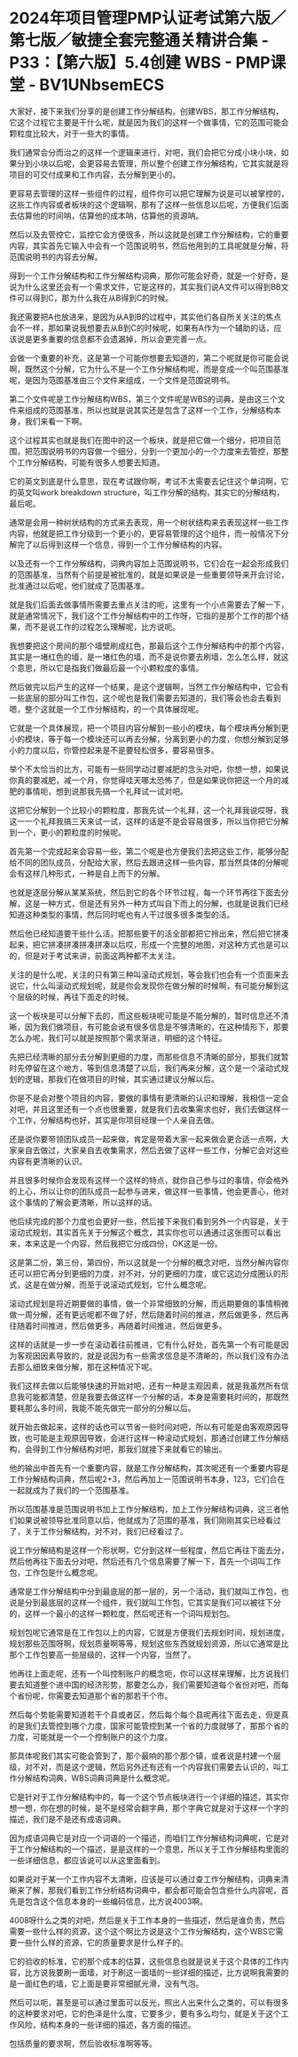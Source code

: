 # 2024年项目管理PMP认证考试第六版／第七版／敏捷全套完整通关精讲合集 - P33：【第六版】5.4创建 WBS - PMP课堂 - BV1UNbsemECS

大家好，接下来我们分享的是创建工作分解结构，创建WBS，那工作分解结构，它这个过程它主要是干什么呢，就是因为我们的这样一个做事情，它的范围可能会颗粒度比较大，对于一些大的事情。

我们通常会分而治之的这样一个逻辑来进行，对吧，我们会把它分成小块小块，如果分到小块以后呢，会更容易去管理，所以整个创建工作分解结构，它其实就是将项目的可交付成果和工作内容，去分解到更小的。

更容易去管理的这样一些组件的过程，组件你可以把它理解为说是可以被掌控的，这些工作内容或者板块的这个逻辑啊，那有了这样一些信息以后呢，方便我们后面去估算他的时间呐，估算他的成本呐，估算他的资源呐。

然后以及去管控它，监控它会方便很多，所以这就是创建工作分解结构，它的重要内容，其实首先它输入中会有一个范围说明书，然后他用到的工具呢就是分解，将范围说明书的内容去分解。

得到一个工作分解结构和工作分解结构词典，那你可能会好奇，就是一个好奇，是说为什么这里还会有一个需求文件，它是这样的，其实我们说A文件可以得到BB文件可以得到C，那为什么我在从B得到C的时候。

我还需要把A也放进来，是因为从A到B的过程中，其实他们各自所关关注的焦点会不一样，那如果说我想要去从B到C的时候呢，如果有A作为一个辅助的话，应该说是更多重要的信息都不会遗漏掉，所以会更完善一点。

会做一个重要的补充，这是第一个可能你想要去知道的，第二个呢就是你可能会说啊，既然这个分解，它为什么不是一个工作分解结构呢，而是变成一个叫范围基准呢，是因为范围基准由三个文件来组成，一个文件是范围说明书。

第二个文件呢是工作分解结构WBS，第三个文件呢是WBS的词典，是由这三个文件来组成的范围基准，所以也就是说其实还是包含了这样一个工作，分解结构本身，我们来看一下啊。

这个过程其实也就是我们在图中的这一个板块，就是把它做一个细分，把项目范围，把范围说明书的内容做一个细分，分到一个更加小的一个力度来去管控，那整个工作分解结构，可能有很多人想要去知道。

它的英文到底是什么意思，现在考试跟你啊，考试不太需要去记住这个单词啊，它的英文叫work breakdown structure，叫工作分解的结构，其实它的分解结构，最后呢。

通常是会用一种树状结构的方式来去表现，用一个树状结构来去表现这样一些工作内容，他就是把工作分级到一个更小的，更容易管理的这个组件，而一般情况下分解完了以后得到这样一个信息，得到一个工作分解结构的内容。

以及还有一个工作分解结构，词典内容加上范围说明书，它们合在一起会形成我们的范围基准，当然有个前提是被批准的，就是如果说是一些重要领导来开会讨论，批准通过以后呢，他们就成了范围基准。

就是我们后面去做事情所需要去重点关注的呃，这里有一个小点需要去了解一下，就是通常情况下，我们这个工作分解结构中的工作呀，它指的是那个工作的那个结果，而不是说工作的过程怎么理解呢，比方说呃。

我想要把这个房间的那个墙壁刷成红色，那最后这个工作分解结构中的那个内容，其实是一堵红色的墙，是一堵红色的墙，而不是说你要去刷墙，怎么怎么样，就这个意思，所以它是指我们做最后最一个小颗粒度的事情。

然后做完以后产生的这样一个结果，是这个逻辑啊，当然工作分解结构中，它会有一些底层的部分叫工作包，这个呢也是我们需要去知道的，我们等会也会去看到嗯，整个这就是一个工作分解结构，的一个具体展现呢。

它就是一个具体展现，把一个项目内容分解到一些小的模块，每个模块再分解到更小的模块，等于每一个模块还可以再去分解，分离到更小的力度，你想分解到足够小的力度以后，你管控起来是不是要轻松很多，要容易很多。

举个不太恰当的比方，可能有一些同学动过要减肥的念头对吧，你想一想，如果说你真的要减肥，减一个月，你觉得哇天哪太恐怖了，但是如果说你把这一个月的减肥的事情呃，想到说那我先搞一个礼拜试一试对吧。

这把它分解到一个比较小的颗粒度，那我先试一个礼拜，这一个礼拜我说哎呀，我这一一个礼拜我搞三天来试一试，这样的话是不是会容易很多，所以当你把它分解到一个，更小的颗粒度的时候呢。

首先第一个完成起来会容易一些，第二个呢是也方便我们去把这些工作，能够分配给不同的团队成员，分配给大家，然后去跟进这样一些内容，那当然具体的分解呢会有这样几种形式，一种是自上而下的分解。

也就是逐层分解从某某系统，然后到它的各个环节过程，每一个环节再往下面去分解，这是一种方式，但是还有另外一种方式叫自下而上的分解，也就是说我们已经知道这种类型的事情，然后同时呢也有人干过很多很多类型的活。

然后他已经知道要干些什么活，把那些要干的活全部都把它拎出来，然后把它拼凑起来，把它拼凑拼凑拼凑拼凑以后哎，形成一个完整的地图，对这种方式也是可以的，但是对于考试来讲，前面这两种都不太关注。

关注的是什么呢，关注的只有第三种叫滚动式规划，等会我们也会有一个页面来去说它，什么叫滚动式规划呢，就是你会发现你在做分解的时候啊，有可能分解到这个层级的时候，再往下面走的时候。

这一个板块是可以分解下去的，而这些板块呢可能是不能分解的，暂时信息还不清晰，因为我们做项目，有可能会说有很多信息是不够清晰的，在这种情形下，那要怎么办呢，我们可以就是按照那个需求渐进，明细的这个特征。

先把已经清晰的部分去分解到更细的力度，而那些信息不清晰的部分，那我们就暂时先停留在这个地方，等到信息清楚了以后，我们再来分解，这个是一个滚动式规划的逻辑，那我们在做项目的时候，其实通过建议分解以后。

你是不是会对整个项目的内容，要做的事情有更清晰的认识和理解，我相信一定会对吧，并且这里还有一个点也很重要，就是我们去收集需求也好，我们去做这样一个工作，分解结构也好，其实是你项目经理一个人亲自去做。

还是说你要带领团队成员一起来做，肯定是带着大家一起来做会更合适一点啊，大家亲自去做过，大家亲自去收集需求，然后去做了这样一些工作，分解它会对这些内容有更清晰的认识。

并且很多时候你会发现有这样一个这样的特点，就你自己参与过的事情，你会格外的上心，所以让你的团队成员一起参与进来，做这样一些事情，他会更善心，他对这个事情的了解会更清晰，所以这样的话。

他后续完成的那个力度也会更好一些，然后接下来我们看到另外一个内容是，关于滚动式规划，其实首先关于分解这个概念，其实你也可以通通过这张图可以看出来，本来这是一个内容，然后我把它分成四份，OK这是一份。

这是第二份，第三份，第四份，所以这就是一个分解的概念对吧，当然分解内容你还可以把它再分到更细的力度，对不对，分的更细的力度，或它这边分成圈认的形式，这是在做分解，而至于说滚动式规划，它什么概念呢。

滚动式规划是将近期要做的事情，做一个非常细致的分解，而远期要做的事情稍微做一周分解，还有更远呢都不做了好，然后随着时间的推进，然后做更多，然后再往随着时间推进，然后做更多，再随着时间推进，然后做更多。

这样的话就是一步一步在滚动着往前推进，它有什么好处，首先第一个有可能是因为客观因因素导致的，就是说因为有一些需求信息是不清晰的，所以我们没有办法去那么细致来做分解，那在这种情况下呢。

我们这样去做以后能够快速的开始对吧，还有一种是主观因素，就是我虽然所有信息我可能都清楚，但是我要去做这样一个分解的话，本身是需要耗时间的，那既然要耗那么多时间，我能不能先做完一部分的分解以后。

就开始去做起来，这样的话也可以节省一些时间对吧，所以有可能是由客观原因导致，也可能是主观原因导致，会进行这样一种滚动式规划，那通过创建工作分解结构，会得到工作分解结构对吧，那我们就接下来就看它的输出。

他的输出中首先有一个重要内容，就是工作分解结构，其次呢还有一个重要内容是工作分解结构词典，然后呢2+3，然后再加上一范围说明书本身，123，它们合在一起就成为了我们的一个范围基准。

所以范围基准是范围说明书加上工作分解结构，加上工作分解结构词典，这三者他们如果说被领导批准同意以后，他就成为了范围的基准，我们刚刚其实已经看过了，关于工作分解结构，对不对，我们已经看过了。

说工作分解结构是这样一个形状啊，它分到这样一些程度，然后它再往下面去分，然后他再往下面去分对吧，然后还有几个信息需要了解一下，首先一个词叫工作包，工作包是什么概念呢。

通常是工作分解结构中分到最底层的那一层的，另一个活动，我们就叫工作包，也说是分到最底层的这样一个组件，我们就叫工作包，它其实是我们可以被往下分的，这样一个最小的这样一颗粒度，然后呢还有一个词叫规划包。

规划包呢它通常是在工作包以上的内容，它就是方便我们去规划时间，规划进度，规划那些范围呀啊，规划质量啊等等，规划这些东西就规划资源，所以它通常是比那个工作包要高一些层级的，这样一个内容，当然了。

他再往上面走呢，还有一个叫控制账户的概念呃，你可以这样来理解，比方说我们要去知道整个进中国的经济形势，那要怎么办，我们需要知道每个省份对吧，而每个省份呢，你需要去知道那个省的那若干个市。

然后每个势能需要知道若干个县或者区，然后每个每个县呢再往下面去走，但是真的是我们去管控到哪个力度，国家可能管控到某一个省的力度就够了，那那个省的力度，可能就是一个一个控制账户的这个力度。

那具体呢我们其实可能会管到了，那个最响的那个那个镇，或者说是村建一个层级，对不对，而是这个逻辑，然后另外还有还有一个内容我们需要去认识的，叫工作分解结构词典，WBS词典词典是什么概念呢。

它是针对于工作分解结构中的，每一个这个节点板块进行一个详细的描述，其实你想一想，你在想的时候，是不是经常会翻字典，那个字典它就是对于这样一个字的描述，我们是不是还有成语词典。

因为成语词典它是对应一个词语的一个描述，而咱们工作分解结构词典呢，它是对于工作分解结构的一个描述，是是这样的一个意思，所以关于工作分解结构里面的一些详细信息，都应该说可以从这里面看到。

如果说对于某一个工作内容不太清晰，应该是可以通过查工作分解结构，词典来清晰来了解，那我们看到工作分析结构词典中，都会都可能会包含些什么内容呢，首先是包含这个信息本身的一些编码信息，比方说4003啊。

4008呀什么之类的对吧，然后是关于工作本身的一些描述，然后是谁负责，然后需要一些什么样的资源，这个这个啊比方说是这个工作分解结构，这个WBS它需要一些什么样的资源，它的质量要求是什么样子的。

它的验收的标准，它的那个成本的估算，这些信息也就是说关于这个具体的工作内容，比方说我要刷一面墙，对于刷这一面墙的一些详细的描述，比方说啊我需要的是一面红色的墙，它上面是要非常细腻光滑，没有气泡。

然后可以呃，甚至是可以通过里面可以反光，照出人出来什么之类的，可以有很多的这种要求对吧，它的色泽是什么度，它要多少，要有多么均匀，就是关于这个工作风险，结构本身的一些详细的描述，各方面的描述。

包括质量的要求啊，然后验收标准啊等等。